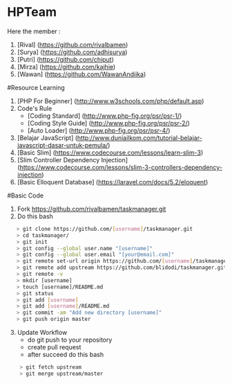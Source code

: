 # HPTeam

Here the member :

1. [Rival] (https://github.com/rivalbamen)
2. [Surya] (https://github.com/adhisurya)
3. [Putri] (https://github.com/chiput) 
4. [Mirza] (https://github.com/kajhie)
5. [Wawan] (https://github.com/WawanAndiika)

#Resource Learning

1. [PHP For Beginner] (http://www.w3schools.com/php/default.asp)
2. Code's Rule 
	- [Coding Standard] (http://www.php-fig.org/psr/psr-1/)
	- [Coding Style Guide] (http://www.php-fig.org/psr/psr-2/)
	- [Auto Loader] (http://www.php-fig.org/psr/psr-4/)
3. [Belajar JavaScript] (http://www.duniailkom.com/tutorial-belajar-javascript-dasar-untuk-pemula/)
4. [Basic Slim] (https://www.codecourse.com/lessons/learn-slim-3)
5. [Slim Controller Dependency Injection] (https://www.codecourse.com/lessons/slim-3-controllers-dependency-injection)
6. [Basic Elloquent Database] (https://laravel.com/docs/5.2/eloquent)


#Basic Code

1. Fork https://github.com/rivalbamen/taskmanager.git
2. Do this bash

 ```bash
    > git clone https://github.com/[username]/taskmanager.git
	> cd taskmanager/
	> git init
	> git config --global user.name "[username]"
	> git config --global user.email "[your@email.com]"
    > git remote set-url origin https://github.com/[username]/taskmanager.git
    > git remote add upstream https://github.com/blidodi/taskmanager.git
    > git remote -v 
	> mkdir [username]
	> touch [username]/README.md
	> git status
	> git add [username]
	> git add [username]/README.md
	> git commit -am "Add new directory [username]"
	> git push origin master
 ```

3. Update Workflow
    - do git push to your repository
    - create pull request
    - after succeed do this bash

```bash
    > git fetch upstream
    > git merge upstream/master
 ```